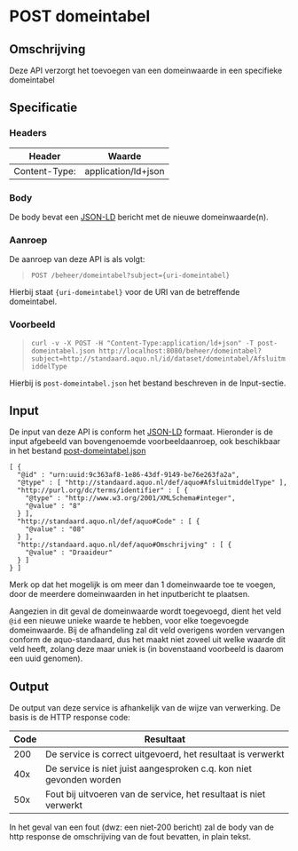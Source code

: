 # POST domeintabel

## Omschrijving
Deze API verzorgt het toevoegen van een domeinwaarde in een specifieke domeintabel

## Specificatie

### Headers

|Header|Waarde|
|------|------|
|Content-Type:|application/ld+json|

### Body

De body bevat een [JSON-LD](https://json-ld.org) bericht met de nieuwe domeinwaarde(n).

### Aanroep
De aanroep van deze API is als volgt:

> `POST /beheer/domeintabel?subject={uri-domeintabel}`

Hierbij staat `{uri-domeintabel}` voor de URI van de betreffende domeintabel.

### Voorbeeld

> `curl -v -X POST -H "Content-Type:application/ld+json" -T post-domeintabel.json http://localhost:8080/beheer/domeintabel?subject=http://standaard.aquo.nl/id/dataset/domeintabel/AfsluitmiddelType`

Hierbij is `post-domeintabel.json` het bestand beschreven in de Input-sectie.

## Input
De input van deze API is conform het [JSON-LD](https://json-ld.org) formaat. Hieronder is de input afgebeeld van bovengenoemde voorbeeldaanroep, ook beschikbaar in het bestand [post-domeintabel.json](post-domeintabel.json)

    [ {
      "@id" : "urn:uuid:9c363af8-1e86-43df-9149-be76e263fa2a",
      "@type" : [ "http://standaard.aquo.nl/def/aquo#AfsluitmiddelType" ],
      "http://purl.org/dc/terms/identifier" : [ {
        "@type" : "http://www.w3.org/2001/XMLSchema#integer",
        "@value" : "8"
      } ],
      "http://standaard.aquo.nl/def/aquo#Code" : [ {
        "@value" : "08"
      } ],
      "http://standaard.aquo.nl/def/aquo#Omschrijving" : [ {
        "@value" : "Draaideur"
      } ]
    } ]

Merk op dat het mogelijk is om meer dan 1 domeinwaarde toe te voegen, door de meerdere domeinwaarden in het inputbericht te plaatsen.

Aangezien in dit geval de domeinwaarde wordt toegevoegd, dient het veld `@id` een nieuwe unieke waarde te hebben, voor elke toegevoegde domeinwaarde. Bij de afhandeling zal dit veld overigens worden vervangen conform de aquo-standaard, dus het maakt niet zoveel uit welke waarde dit veld heeft, zolang deze maar uniek is (in bovenstaand voorbeeld is daarom een uuid genomen).

## Output
De output van deze service is afhankelijk van de wijze van verwerking. De basis is de HTTP response code:

|Code|Resultaat|
|----|---------|
|200|De service is correct uitgevoerd, het resultaat is verwerkt|
|40x|De service is niet juist aangesproken c.q. kon niet gevonden worden|
|50x|Fout bij uitvoeren van de service, het resultaat is niet verwerkt|

In het geval van een fout (dwz: een niet-200 bericht) zal de body van de http response de omschrijving van de fout bevatten, in plain tekst.
